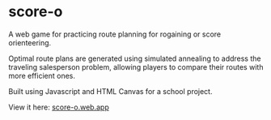 # score-o

A web game for practicing route planning for rogaining or score orienteering.

Optimal route plans are generated using simulated annealing to address the traveling salesperson problem, allowing players to compare their routes with more efficient ones.

Built using Javascript and HTML Canvas for a school project.

View it here: [score-o.web.app](https://score-o.web.app)
